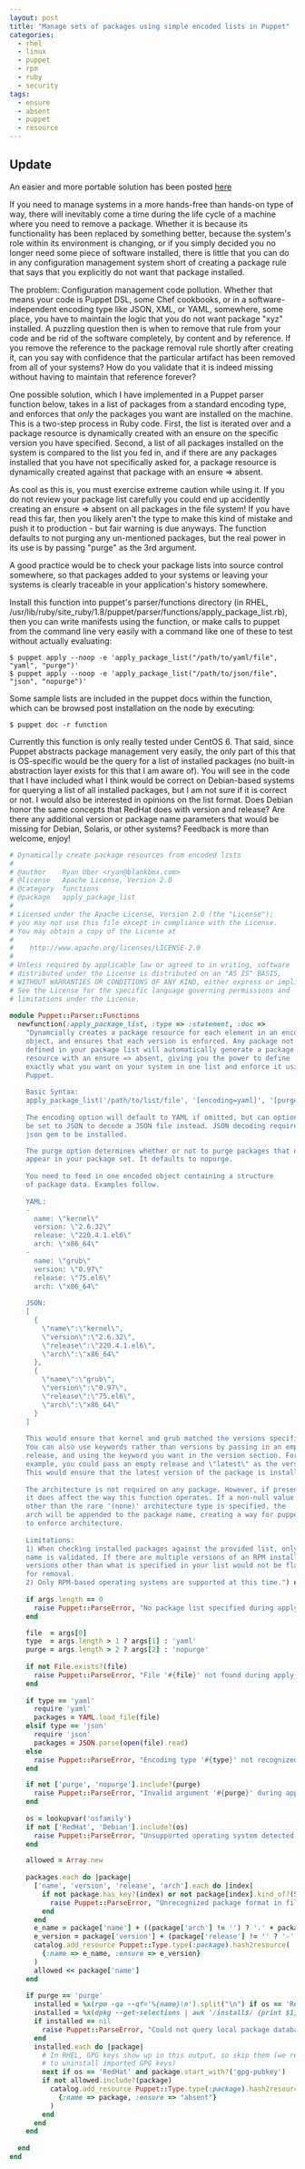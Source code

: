 ```yaml
---
layout: post
title: "Manage sets of packages using simple encoded lists in Puppet"
categories:
  - rhel
  - linux
  - puppet
  - rpm
  - ruby
  - security
tags:
  - ensure
  - absent
  - puppet
  - resource
---
```


## Update
An easier and more portable solution has been posted
[here](http://www.ryanuber.com/manage-sets-of-packages-in-puppet.html)

If you need to manage systems in a more hands-free than hands-on type of way, there will
inevitably come a time during the life cycle of a machine where you need to remove a
package. Whether it is because its functionality has been replaced by something better,
because the system's role within its environment is changing, or if you simply decided
you no longer need some piece of software installed, there is little that you can do in
any configuration management system short of creating a package rule that says that you
explicitly do not want that package installed.

The problem: Configuration management code pollution. Whether that means your code is
Puppet DSL, some Chef cookbooks, or in a software-independent encoding type like JSON,
XML, or YAML, somewhere, some place, you have to maintain the logic that you do not want
package "xyz" installed. A puzzling question then is when to remove that rule from your
code and be rid of the software completely, by content and by reference. If you remove
the reference to the package removal rule shortly after creating it, can you say with
confidence that the particular artifact has been removed from all of your systems? How
do you validate that it is indeed missing without having to maintain that reference forever?

One possible solution, which I have implemented in a Puppet parser function below, takes
in a list of packages from a standard encoding type, and enforces that *only* the packages
you want are installed on the machine. This is a two-step process in Ruby code. First, the
list is iterated over and a package resource is dynamically created with an ensure on the
specific version you have specified. Second, a list of all packages installed on the system
is compared to the list you fed in, and if there are any packages installed that you have
not specifically asked for, a package resource is dynamically created against that package
with an ensure => absent.

As cool as this is, you must exercise extreme caution while using it. If you do not review
your package list carefully you could end up accidently creating an ensure => absent on all
packages in the file system! If you have read this far, then you likely aren't the type to
make this kind of mistake and push it to production - but fair warning is due anyways. The
function defaults to not purging any un-mentioned packages, but the real
power in its use is by passing "purge" as the 3rd argument.

A good practice would be to check your package lists into source control somewhere, so
that packages added to your systems or leaving your systems is clearly traceable in your
application's history somewhere.

Install this function into puppet's parser/functions directory (in RHEL,
/usr/lib/ruby/site_ruby/1.8/puppet/parser/functions/apply_package_list.rb), then you can
write manifests using the function, or make calls to puppet from the command line very
easily with a command like one of these to test without actually evaluating:

```
$ puppet apply --noop -e 'apply_package_list("/path/to/yaml/file", "yaml", "purge")'
$ puppet apply --noop -e 'apply_package_list("/path/to/json/file", "json", "nopurge")'
```

Some sample lists are included in the puppet docs within the function, which can be
browsed post installation on the node by executing:

```
$ puppet doc -r function
```

Currently this function is only really tested under CentOS 6. That said, since Puppet
abstracts package management very easily, the only part of this that is OS-specific would be
the query for a list of installed packages (no built-in abstraction layer exists for this
that I am aware of). You will see in the code that I have included what I think would be
correct on Debian-based systems for querying a list of all installed packages, but I am not
sure if it is correct or not. I would also be interested in opinions on the list format.
Does Debian honor the same concepts that RedHat does with version and release? Are there
any additional version or package name parameters that would be missing for Debian, Solaris,
or other systems? Feedback is more than welcome, enjoy!

```ruby
# Dynamically create package resources from encoded lists
#
# @author    Ryan Uber <ryan@blankbmx.com>
# @license   Apache License, Version 2.0
# @category  functions
# @package   apply_package_list
#
# Licensed under the Apache License, Version 2.0 (the "License");
# you may not use this file except in compliance with the License.
# You may obtain a copy of the License at
#
#    http://www.apache.org/licenses/LICENSE-2.0
#
# Unless required by applicable law or agreed to in writing, software
# distributed under the License is distributed on an "AS IS" BASIS,
# WITHOUT WARRANTIES OR CONDITIONS OF ANY KIND, either express or implied.
# See the License for the specific language governing permissions and
# limitations under the License.
 
module Puppet::Parser::Functions
  newfunction(:apply_package_list, :type => :statement, :doc =>
    "Dynamcially creates a package resource for each element in an encoded
    object, and ensures that each version is enforced. Any package not
    defined in your package list will automatically generate a package
    resource with an ensure => absent, giving you the power to define
    exactly what you want on your system in one list and enforce it using
    Puppet.
 
    Basic Syntax:
    apply_package_list('/path/to/list/file', '[encoding=yaml]', '[purge=nopurge]')
 
    The encoding option will default to YAML if omitted, but can optionally
    be set to JSON to decode a JSON file instead. JSON decoding requires the
    json gem to be installed.

    The purge option determines whether or not to purge packages that do not
    appear in your package set. It defaults to nopurge.
 
    You need to feed in one encoded object containing a structure
    of package data. Examples follow.
 
    YAML:
    -
      name: \"kernel\"
      version: \"2.6.32\"
      release: \"220.4.1.el6\"
      arch: \"x86_64\"
    -
      name: \"grub\"
      version: \"0.97\"
      release: \"75.el6\"
      arch: \"x86_64\"
 
    JSON:
    [
      {
        \"name\":\"kernel\",
        \"version\":\"2.6.32\",
        \"release\":\"220.4.1.el6\",
        \"arch\":\"x86_64\"
      },
      {
        \"name\":\"grub\",
        \"version\":\"0.97\",
        \"release\":\"75.el6\",
        \"arch\":\"x86_64\"
      }
    ]
 
    This would ensure that kernel and grub matched the versions specified.
    You can also use keywords rather than versions by passing in an empty
    release, and using the keyword you want in the version section. For
    example, you could pass an empty release and \"latest\" as the version.
    This would ensure that the latest version of the package is installed.
 
    The architecture is not required on any package. However, if present,
    it does affect the way this function operates. If a non-null value
    other than the rare '(none)' architecture type is specified, the
    arch will be appended to the package name, creating a way for puppet
    to enforce architecture.
 
    Limitations:
    1) When checking installed packages against the provided list, only the
    name is validated. If there are multiple versions of an RPM installed,
    versions other than what is specified in your list would not be flagged
    for removal.
    2) Only RPM-based operating systems are supported at this time.") do |args|
 
    if args.length == 0
      raise Puppet::ParseError, "No package list specified during apply_package_list()"
    end

    file  = args[0]
    type  = args.length > 1 ? args[1] : 'yaml'
    purge = args.length > 2 ? args[2] : 'nopurge'
 
    if not File.exists?(file)
      raise Puppet::ParseError, "File '#{file}' not found during apply_package_list()"
    end
 
    if type == 'yaml'
      require 'yaml'
      packages = YAML.load_file(file)
    elsif type == 'json'
      require 'json'
      packages = JSON.parse(open(file).read)
    else
      raise Puppet::ParseError, "Encoding type '#{type}' not recognized during apply_package_list()"
    end

    if not ['purge', 'nopurge'].include?(purge)
      raise Puppet::ParseError, "Invalid argument '#{purge}' during apply_package_list()"
    end
 
    os = lookupvar('osfamily')
    if not ['RedHat', 'Debian'].include?(os)
      raise Puppet::ParseError, "Unsupported operating system detected during apply_package_list()"
    end

    allowed = Array.new
 
    packages.each do |package|
      ['name', 'version', 'release', 'arch'].each do |index|
        if not package.has_key?(index) or not package[index].kind_of?(String)
          raise Puppet::ParseError, "Unrecognized package format in file '#{file}' during apply_package_list()"
        end
      end
      e_name = package['name'] + ((package['arch'] != '') ? '.' + package['arch'] : '')
      e_version = package['version'] + (package['release'] != '' ? '-' + package['release'] : '')
      catalog.add_resource Puppet::Type.type(:package).hash2resource(
        {:name => e_name, :ensure => e_version}
      )
      allowed << package['name']
    end
 
    if purge == 'purge'
      installed = %x(rpm -qa --qf='%{name}\n').split("\n") if os == 'RedHat'
      installed = %x(dpkg --get-selections | awk '/install$/ {print $1}').split("\n") if os == 'Debian'
      if installed == nil
        raise Puppet::ParseError, "Could not query local package database during apply_package_list()"
      end
      installed.each do |package|
        # In RHEL, GPG keys show up in this output, so skip them (we really don't want
        # to uninstall imported GPG keys)
        next if os == 'RedHat' and package.start_with?('gpg-pubkey')
        if not allowed.include?(package)
          catalog.add_resource Puppet::Type.type(:package).hash2resource(
            {:name => package, :ensure => "absent"}
          )
        end
      end
    end
 
  end
end
```
